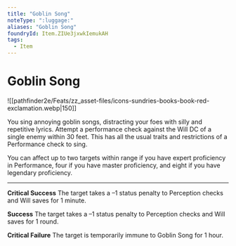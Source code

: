 ```yaml
---
title: "Goblin Song"
noteType: ":luggage:"
aliases: "Goblin Song"
foundryId: Item.ZIUe3jxwkIemukAH
tags:
  - Item
---
```


# Goblin Song
![[pathfinder2e/Feats/zz_asset-files/icons-sundries-books-book-red-exclamation.webp|150]]

You sing annoying goblin songs, distracting your foes with silly and repetitive lyrics. Attempt a performance check against the Will DC of a single enemy within 30 feet. This has all the usual traits and restrictions of a Performance check to sing.

You can affect up to two targets within range if you have expert proficiency in Performance, four if you have master proficiency, and eight if you have legendary proficiency.

* * *

**Critical Success** The target takes a –1 status penalty to Perception checks and Will saves for 1 minute.

**Success** The target takes a –1 status penalty to Perception checks and Will saves for 1 round.

**Critical Failure** The target is temporarily immune to Goblin Song for 1 hour.

